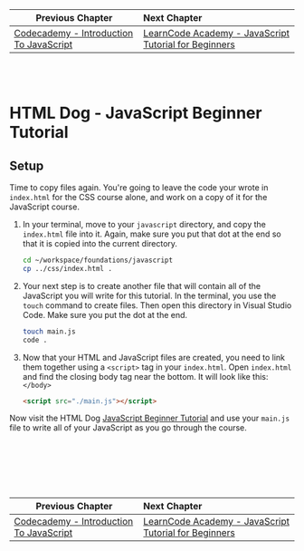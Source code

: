 | Previous Chapter | Next Chapter |
| ------------- |:-------------|
| [Codecademy - Introduction To JavaScript](./JS_CODECADEMY.md) | [LearnCode Academy - JavaScript Tutorial for Beginners](./JS_LEARNCODE.md) |

<br/>
<br/>

# HTML Dog - JavaScript Beginner Tutorial

## Setup

Time to copy files again. You're going to leave the code your wrote in `index.html` for the CSS course alone, and work on a copy of it for the JavaScript course.

1. In your terminal, move to your `javascript` directory, and copy the `index.html` file into it. Again, make sure you put that dot at the end so that it is copied into the current directory.
    ```sh
    cd ~/workspace/foundations/javascript
    cp ../css/index.html .
    ```
1. Your next step is to create another file that will contain all of the JavaScript you will write for this tutorial. In the terminal, you use the `touch` command to create files. Then open this directory in Visual Studio Code. Make sure you put the dot at the end.
    ```sh
    touch main.js
    code .
    ```
1. Now that your HTML and JavaScript files are created, you need to link them together using a `<script>` tag in your `index.html`. Open `index.html` and find the closing body tag near the bottom. It will look like this: `</body>`
    ```html
    <script src="./main.js"></script>
    ```


Now visit the HTML Dog [JavaScript Beginner Tutorial](https://www.htmldog.com/guides/javascript/beginner/) and use your `main.js` file to write all of your JavaScript as you go through the course.

<br/>
<br/>
<br/>
<br/>
<br/>

| Previous Chapter | Next Chapter |
| ------------- |:-------------|
| [Codecademy - Introduction To JavaScript](./JS_CODECADEMY.md) | [LearnCode Academy - JavaScript Tutorial for Beginners](./JS_LEARNCODE.md) |